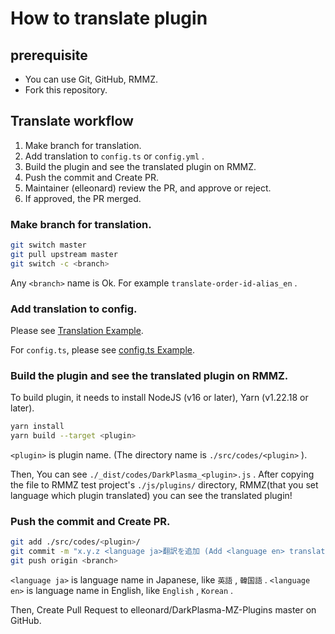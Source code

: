 # How to translate plugin

## prerequisite

- You can use Git, GitHub, RMMZ.
- Fork this repository.

## Translate workflow

1. Make branch for translation.
2. Add translation to `config.ts` or `config.yml` .
3. Build the plugin and see the translated plugin on RMMZ.
4. Push the commit and Create PR.
5. Maintainer (elleonard) review the PR, and approve or reject.
6. If approved, the PR merged.

### Make branch for translation.

```bash
git switch master
git pull upstream master
git switch -c <branch>
```

Any `<branch>` name is Ok.
For example `translate-order-id-alias_en` .

### Add translation to config.

Please see [Translation Example](https://github.com/elleonard/DarkPlasma-MZ-Plugins/pull/53).

For `config.ts`, please see [config.ts Example](https://github.com/elleonard/DarkPlasma-MZ-Plugins/pull/55).

### Build the plugin and see the translated plugin on RMMZ.

To build plugin, it needs to install NodeJS (v16 or later), Yarn (v1.22.18 or later).

```bash
yarn install
yarn build --target <plugin>
```

`<plugin>` is plugin name. (The directory name is `./src/codes/<plugin>` ).

Then, You can see `./_dist/codes/DarkPlasma_<plugin>.js` .
After copying the file to RMMZ test project's `./js/plugins/` directory, RMMZ(that you set language which plugin translated) you can see the translated plugin!

### Push the commit and Create PR.

```bash
git add ./src/codes/<plugin>/
git commit -m "x.y.z <language ja>翻訳を追加 (Add <language en> translation)"
git push origin <branch>
```

`<language ja>` is language name in Japanese, like `英語` , `韓国語` .
`<language en>` is language name in English, like `English` , `Korean` .

Then, Create Pull Request to elleonard/DarkPlasma-MZ-Plugins master on GitHub.
